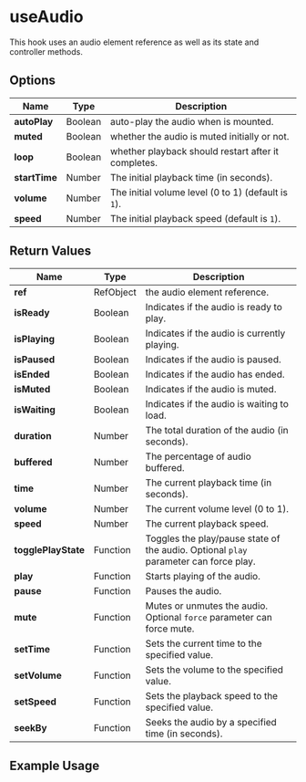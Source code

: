 # useAudio

This hook uses an audio element reference as well as its state and controller methods.

## Options

| Name          | Type    | Description                                         |
| ------------- | ------- | --------------------------------------------------- |
| **autoPlay**  | Boolean | auto-play the audio when is mounted.                |
| **muted**     | Boolean | whether the audio is muted initially or not.        |
| **loop**      | Boolean | whether playback should restart after it completes. |
| **startTime** | Number  | The initial playback time (in seconds).             |
| **volume**    | Number  | The initial volume level (0 to 1) (default is `1`). |
| **speed**     | Number  | The initial playback speed (default is `1`).        |

## Return Values

| Name                | Type      | Description                                                                          |
| ------------------- | --------- | ------------------------------------------------------------------------------------ |
| **ref**             | RefObject | the audio element reference.                                                         |
| **isReady**         | Boolean   | Indicates if the audio is ready to play.                                             |
| **isPlaying**       | Boolean   | Indicates if the audio is currently playing.                                         |
| **isPaused**        | Boolean   | Indicates if the audio is paused.                                                    |
| **isEnded**         | Boolean   | Indicates if the audio has ended.                                                    |
| **isMuted**         | Boolean   | Indicates if the audio is muted.                                                     |
| **isWaiting**       | Boolean   | Indicates if the audio is waiting to load.                                           |
| **duration**        | Number    | The total duration of the audio (in seconds).                                        |
| **buffered**        | Number    | The percentage of audio buffered.                                                    |
| **time**            | Number    | The current playback time (in seconds).                                              |
| **volume**          | Number    | The current volume level (0 to 1).                                                   |
| **speed**           | Number    | The current playback speed.                                                          |
| **togglePlayState** | Function  | Toggles the play/pause state of the audio. Optional `play` parameter can force play. |
| **play**            | Function  | Starts playing of the audio.                                                         |
| **pause**           | Function  | Pauses the audio.                                                                    |
| **mute**            | Function  | Mutes or unmutes the audio. Optional `force` parameter can force mute.               |
| **setTime**         | Function  | Sets the current time to the specified value.                                        |
| **setVolume**       | Function  | Sets the volume to the specified value.                                              |
| **setSpeed**        | Function  | Sets the playback speed to the specified value.                                      |
| **seekBy**          | Function  | Seeks the audio by a specified time (in seconds).                                    |

## Example Usage
